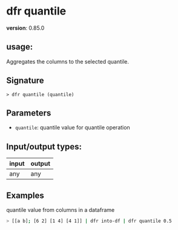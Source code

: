 # dfr quantile

**version**: 0.85.0

## **usage**:

Aggregates the columns to the selected quantile.

## Signature

`> dfr quantile (quantile)`

## Parameters

- `quantile`: quantile value for quantile operation

## Input/output types:

| input | output |
| ----- | ------ |
| any   | any    |

## Examples

quantile value from columns in a dataframe

```bash
> [[a b]; [6 2] [1 4] [4 1]] | dfr into-df | dfr quantile 0.5
```

